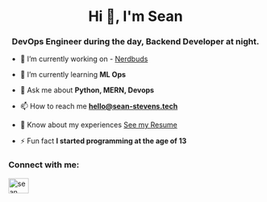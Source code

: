 <h1 align="center">Hi 👋, I'm Sean</h1>
<h3 align="center">DevOps Engineer during the day, Backend Developer at night. </h3>

- 🔭 I’m currently working on - [Nerdbuds](https://nerdbudltd.com/)

- 🌱 I’m currently learning **ML Ops**

- 💬 Ask me about **Python, MERN, Devops**

- 📫 How to reach me **hello@sean-stevens.tech**

- 📄 Know about my experiences [See my Resume](https://drive.google.com/file/d/1cpU1mOwzZf5kXn_kgktVj2EKH03Vejgt/view?usp=sharing)

- ⚡ Fun fact **I started programming at the age of 13**

<h3 align="left">Connect with me:</h3>
<p align="left">
<a href="https://www.linkedin.com/in/sean-stevens-me" target="blank"><img align="center" src="https://raw.githubusercontent.com/rahuldkjain/github-profile-readme-generator/master/src/images/icons/Social/linked-in-alt.svg" alt="sean stevens" height="30" width="40" /></a>
</p>
